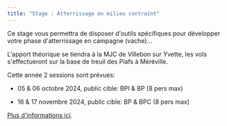 ```yaml
---
title: "Stage : Atterrissage en milieu contraint"
---
```


Ce stage vous permettra de disposer d'outils spécifiques pour développer votre phase d'atterrissage en campagne (vache)...

L'apport théorique se tiendra à la MJC de Villebon sur Yvette, les vols s'effectueront sur la base de treuil des Piafs à Méréville.

Cette année 2 sessions sont prévues:

* 05 & 06 octobre 2024, public cible: BPI & BP (8 pers max)

* 16 & 17 novembre 2024, public cible: BP & BPC (8 pers max)

[Plus d'informations ici](https://liguepidfvollibre.fr/48-actualites/actualites-equipe-ligue/566-stage-ligue-pidf-atterrissage-en-milieu-contraint.html).
